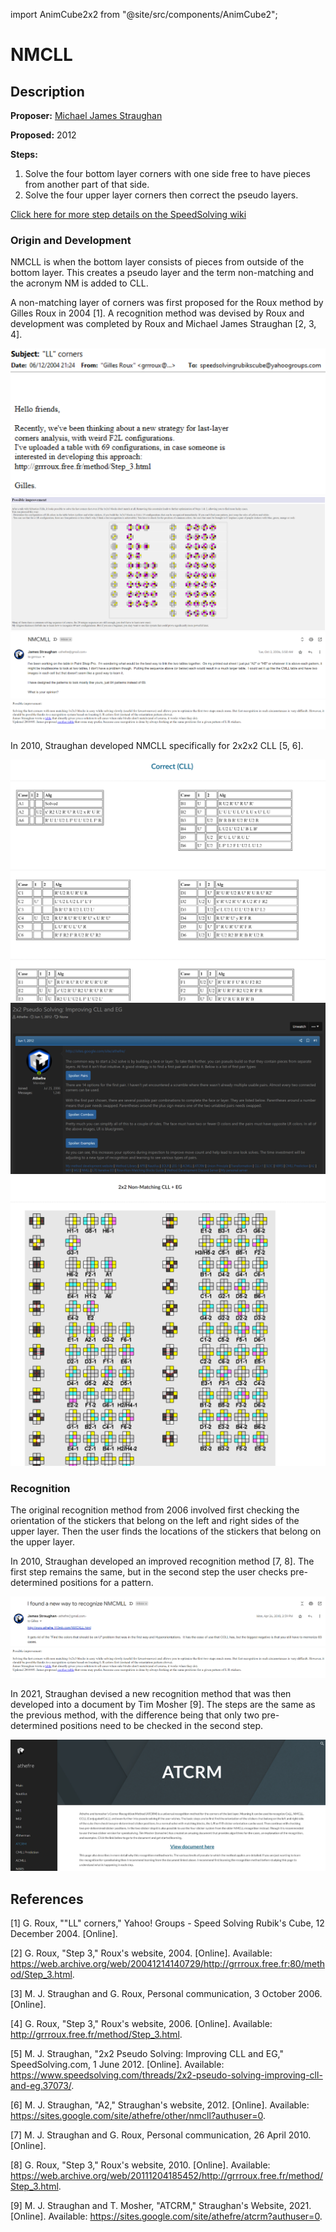 import AnimCube2x2 from "@site/src/components/AnimCube2";

# NMCLL

<AnimCube2x2 params="position=lluuu&scale=6&hint=10&hintborder=1&move=RUR'URU2R'.U'R'&initrevmove=#&facelets=yyyywwwwbbbbggggoooorrrr" width="400px" height="400px" />

## Description

**Proposer:** [Michael James Straughan](CubingContributors/MethodDevelopers.md#straughan-michael-james-athefre)

**Proposed:** 2012

**Steps:**

1. Solve the four bottom layer corners with one side free to have pieces from another part of that side.
2. Solve the four upper layer corners then correct the pseudo layers.

[Click here for more step details on the SpeedSolving wiki](https://www.speedsolving.com/wiki/index.php?title=NMCLL)

### Origin and Development

NMCLL is when the bottom layer consists of pieces from outside of the bottom layer. This creates a pseudo layer and the term non-matching and the acronym NM is added to CLL.

A non-matching layer of corners was first proposed for the Roux method by Gilles Roux in 2004 [1]. A recognition method was devised by Roux and development was completed by Roux and Michael James Straughan [2, 3, 4].

![](img/CLL/Roux1.png)
![](img/CLL/Roux2.png)
![](img/CLL/Roux3.png)
![](img/CLL/Roux4.png)

In 2010, Straughan developed NMCLL specifically for 2x2x2 CLL [5, 6].

![](img/CLL/NMCLL1.png)
![](img/CLL/NMCLL2.png)
![](img/CLL/NMCLL3.png)

### Recognition

The original recognition method from 2006 involved first checking the orientation of the stickers that belong on the left and right sides of the upper layer. Then the user finds the locations of the stickers that belong on the upper layer.

In 2010, Straughan developed an improved recognition method [7, 8]. The first step remains the same, but in the second step the user checks pre-determined positions for a pattern.

![](img/CLL/NMCLL4.png)
![](img/CLL/Roux4.png)

In 2021, Straughan devised a new recognition method that was then developed into a document by Tim Mosher [9]. The steps are the same as the previous method, with the difference being that only two pre-determined positions need to be checked in the second step.

![](img/CLL/ATCRM.png)

## References

[1] 	G. Roux, ""LL" corners," Yahoo! Groups - Speed Solving Rubik's Cube, 12 December 2004. [Online]. 

[2] 	G. Roux, "Step 3," Roux's website, 2004. [Online]. Available: https://web.archive.org/web/20041214140729/http://grrroux.free.fr:80/method/Step_3.html.

[3] 	M. J. Straughan and G. Roux, Personal communication, 3 October 2006. [Online]. 

[4] 	G. Roux, "Step 3," Roux's website, 2006. [Online]. Available: http://grrroux.free.fr/method/Step_3.html.

[5] 	M. J. Straughan, "2x2 Pseudo Solving: Improving CLL and EG," SpeedSolving.com, 1 June 2012. [Online]. Available: https://www.speedsolving.com/threads/2x2-pseudo-solving-improving-cll-and-eg.37073/.

[6] 	M. J. Straughan, "A2," Straughan's website, 2012. [Online]. Available: https://sites.google.com/site/athefre/other/nmcll?authuser=0.

[7] 	M. J. Straughan and G. Roux, Personal communication, 26 April 2010. [Online]. 

[8] 	G. Roux, "Step 3," Roux's website, 2010. [Online]. Available: https://web.archive.org/web/20111204185452/http://grrroux.free.fr/method/Step_3.html.

[9] 	M. J. Straughan and T. Mosher, "ATCRM," Straughan's Website, 2021. [Online]. Available: https://sites.google.com/site/athefre/atcrm?authuser=0.